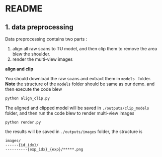 # README

## 1. data preprocessing

Data preprocessing contains two parts : 

1. align all raw scans to TU model, and then clip them to remove the area blew the shoulder.
2. render the multi-view images

**align and clip**

You should download the raw scans and extract them in `models ` folder. **Note** the structure of the `models` folder should be same as our demo.  and then execute the code blew

```python
python align_clip.py
```

The aligned and clipped model will be saved in `./outputs/clip_models` folder, and then run the code blew to render multi-view images

```
python render.py
```

the results will be saved in `./outputs/images` folder, the structure is 

```
images/
------{id_idx}/
----------{exp_idx}_{exp}/*****.png
```

